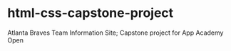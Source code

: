 # html-css-capstone-project
Atlanta Braves Team Information Site; Capstone project for App Academy Open
